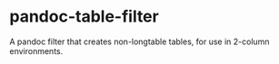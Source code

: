 # pandoc-table-filter
A pandoc filter that creates non-longtable tables, for use in 2-column environments.
